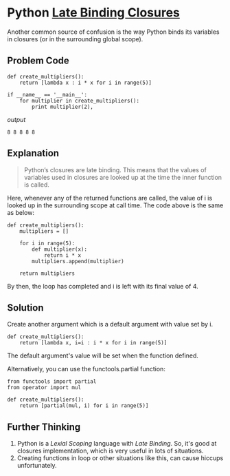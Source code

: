 # Python [Late Binding Closures](http://docs.python-guide.org/en/latest/writing/gotchas/)

Another common source of confusion is the way Python binds
its variables in closures (or in the surrounding global scope).

## Problem Code
```{python}
def create_multipliers():
    return [lambda x : i * x for i in range(5)]

if __name__ == '__main__':
    for multiplier in create_multipliers():
        print multiplier(2),
```

*output*
```
8 8 8 8 8
```

## Explanation
>Python’s closures are late binding.
This means that the values of variables used in closures are looked up at the time the inner function is called.

Here, whenever any of the returned functions are called,
the value of i is looked up in the surrounding scope at call time.
The code above is the same as below:
```{python}
def create_multipliers():
    multipliers = []

    for i in range(5):
        def multiplier(x):
            return i * x
        multipliers.append(multiplier)

    return multipliers
```
By then, the loop has completed and i is left with its final value of 4.

## Solution
Create another argument which is a default argument with value set by i.

```{python}
def create_multipliers():
    return [lambda x, i=i : i * x for i in range(5)]
```
The default argument's value will be set when the function defined.

Alternatively, you can use the functools.partial function:
```{python}
from functools import partial
from operator import mul

def create_multipliers():
    return [partial(mul, i) for i in range(5)]
```

## Further Thinking
1. Python is a *Lexial Scoping* language with *Late Binding*.
So, it's good at closures implementation, which is very useful in lots of situations.
2. Creating functions in loop or other situations like this,
can cause hiccups unfortunately.
